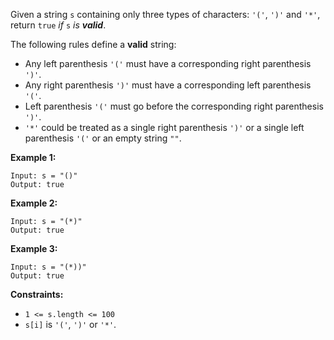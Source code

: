 Given a string `s` containing only three types of characters: `'('`, `')'` and
`'*'`, return `true` _if_ `s` _is **valid**_.

The following rules define a **valid** string:

  * Any left parenthesis `'('` must have a corresponding right parenthesis `')'`.
  * Any right parenthesis `')'` must have a corresponding left parenthesis `'('`.
  * Left parenthesis `'('` must go before the corresponding right parenthesis `')'`.
  * `'*'` could be treated as a single right parenthesis `')'` or a single left parenthesis `'('` or an empty string `""`.



**Example 1:**

    
    
    Input: s = "()"
    Output: true
    

**Example 2:**

    
    
    Input: s = "(*)"
    Output: true
    

**Example 3:**

    
    
    Input: s = "(*))"
    Output: true
    



**Constraints:**

  * `1 <= s.length <= 100`
  * `s[i]` is `'('`, `')'` or `'*'`.

